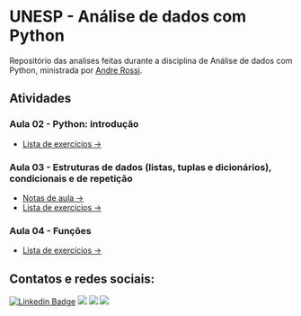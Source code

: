 # UNESP - Análise de dados com Python
Repositório das analises feitas durante a disciplina de Análise de dados com Python, ministrada por [Andre Rossi](https://www.linkedin.com/in/andr%C3%A9-luis-debiaso-rossi-75a44517a/).

## Atividades
### Aula 02 - Python: introdução
- [Lista de exercícios →](https://github.com/douglascdsantos/unesp_analise_de_dados_com_python/blob/main/Atividade%201/An%C3%A1lise_de_dados_com_Python_Atividade_1.ipynb)

### Aula 03 - Estruturas de dados (listas, tuplas e dicionários), condicionais e de repetição
- [Notas de aula →](https://github.com/douglascdsantos/unesp_analise_de_dados_com_python/blob/main/Atividade%202/ADP_2021_11_24_fun%C3%A7%C3%B5es.ipynb)
- [Lista de exercícios →](https://github.com/douglascdsantos/unesp_analise_de_dados_com_python/blob/main/Atividade%202/An%C3%A1lise_de_dados_com_Python_Atividade_2.ipynb)

### Aula 04 - Funções 
- [Lista de exercícios →](https://github.com/douglascdsantos/unesp_analise_de_dados_com_python)

## Contatos e redes sociais: 
[![Linkedin Badge](https://img.shields.io/badge/LinkedIn-0077B5?style=for-the-badge&logo=linkedin&logoColor=white)](https://www.linkedin.com/in/douglascdsantos/)
[![](https://img.shields.io/badge/Medium-F9AB00?style=for-the-badge&logo=medium&color=525252)](https://douglascdsantos.medium.com/)
[![](https://img.shields.io/badge/linktree-39E09B?style=for-the-badge&logo=linktree&logoColor=white)](https://linktr.ee/douglascsantos)
[![](https://img.shields.io/badge/Gmail-D14836?style=for-the-badge&logo=gmail&logoColor=white)](mailto:douglas.c.santos@unesp.br)

